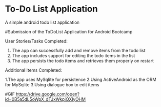 # To-Do List Application
A simple android todo list application

#Submission of the ToDoList Application for Android Bootcamp


User Stories/Tasks Completed:

1. The app can successfully add and remove items from the todo list
2. The app includes support for editing the todo items in the list
3. The app persists the todo items and retrieves them properly on restart

Additional Items Completed:

1.The app uses MySqlite for persistence
2.Using ActiveAndroid as the ORM for MySqlite
3.Using dialogue box to edit items

#GIF
https://drive.google.com/open?id=0B5a5dL5oWpX_dTJxWkpiQXIyOHM


